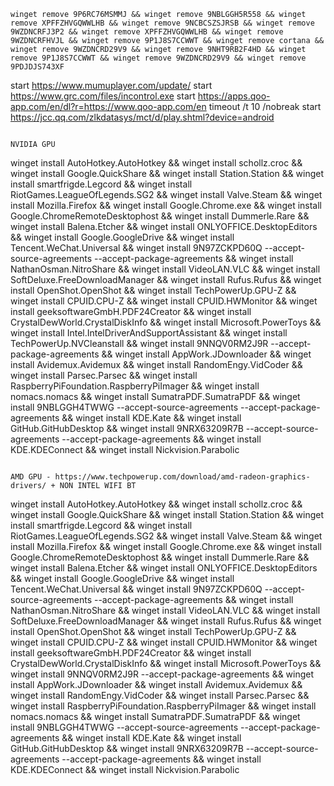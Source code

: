```
winget remove 9P6RC76MSMMJ && winget remove 9NBLGGH5R558 && winget remove XPFFZHVGQWWLHB && winget remove 9NCBCSZSJRSB && winget remove 9WZDNCRFJ3P2 && winget remove XPFFZHVGQWWLHB && winget remove 9WZDNCRFHVJL && winget remove 9P1J8S7CCWWT && winget remove cortana && winget remove 9WZDNCRD29V9 && winget remove 9NHT9RB2F4HD && winget remove 9P1J8S7CCWWT && winget remove 9WZDNCRD29V9 && winget remove 9PDJDJS743XF
```
start https://www.mumuplayer.com/update/
start https://www.grc.com/files/incontrol.exe
start https://apps.qoo-app.com/en/dl?r=https://www.qoo-app.com/en
timeout /t 10 /nobreak
start https://jcc.qq.com/zlkdatasys/mct/d/play.shtml?device=android
```

NVIDIA GPU
```
winget install AutoHotkey.AutoHotkey && winget install schollz.croc && winget install Google.QuickShare && winget install Station.Station && winget install smartfrigde.Legcord && winget install RiotGames.LeagueOfLegends.SG2 && winget install Valve.Steam && winget install Mozilla.Firefox && winget install Google.Chrome.exe && winget install Google.ChromeRemoteDesktophost && winget install Dummerle.Rare && winget install Balena.Etcher && winget install ONLYOFFICE.DesktopEditors && winget install Google.GoogleDrive && winget install Tencent.WeChat.Universal && winget install 9N97ZCKPD60Q --accept-source-agreements --accept-package-agreements && winget install NathanOsman.NitroShare && winget install VideoLAN.VLC && winget install SoftDeluxe.FreeDownloadManager && winget install Rufus.Rufus && winget install OpenShot.OpenShot && winget install TechPowerUp.GPU-Z && winget install CPUID.CPU-Z && winget install CPUID.HWMonitor && winget install geeksoftwareGmbH.PDF24Creator && winget install CrystalDewWorld.CrystalDiskInfo && winget install Microsoft.PowerToys && winget install Intel.IntelDriverAndSupportAssistant && winget install TechPowerUp.NVCleanstall && winget install 9NNQV0RM2J9R --accept-package-agreements && winget install AppWork.JDownloader && winget install Avidemux.Avidemux && winget install RandomEngy.VidCoder && winget install Parsec.Parsec && winget install RaspberryPiFoundation.RaspberryPiImager && winget install nomacs.nomacs && winget install SumatraPDF.SumatraPDF && winget install 9NBLGGH4TWWG --accept-source-agreements --accept-package-agreements && winget install KDE.Kate && winget install GitHub.GitHubDesktop && winget install 9NRX63209R7B --accept-source-agreements --accept-package-agreements && winget install KDE.KDEConnect && winget install Nickvision.Parabolic
```

AMD GPU - https://www.techpowerup.com/download/amd-radeon-graphics-drivers/ + NON INTEL WIFI BT
```
winget install AutoHotkey.AutoHotkey && winget install schollz.croc && winget install Google.QuickShare && winget install Station.Station && winget install smartfrigde.Legcord && winget install RiotGames.LeagueOfLegends.SG2 && winget install Valve.Steam && winget install Mozilla.Firefox && winget install Google.Chrome.exe && winget install Google.ChromeRemoteDesktophost && winget install Dummerle.Rare && winget install Balena.Etcher && winget install ONLYOFFICE.DesktopEditors && winget install Google.GoogleDrive && winget install Tencent.WeChat.Universal && winget install 9N97ZCKPD60Q --accept-source-agreements --accept-package-agreements && winget install NathanOsman.NitroShare && winget install VideoLAN.VLC && winget install SoftDeluxe.FreeDownloadManager && winget install Rufus.Rufus && winget install OpenShot.OpenShot && winget install TechPowerUp.GPU-Z && winget install CPUID.CPU-Z && winget install CPUID.HWMonitor && winget install geeksoftwareGmbH.PDF24Creator && winget install CrystalDewWorld.CrystalDiskInfo && winget install Microsoft.PowerToys && winget install 9NNQV0RM2J9R --accept-package-agreements && winget install AppWork.JDownloader && winget install Avidemux.Avidemux && winget install RandomEngy.VidCoder && winget install Parsec.Parsec && winget install RaspberryPiFoundation.RaspberryPiImager && winget install nomacs.nomacs && winget install SumatraPDF.SumatraPDF && winget install 9NBLGGH4TWWG --accept-source-agreements --accept-package-agreements && winget install KDE.Kate && winget install GitHub.GitHubDesktop && winget install 9NRX63209R7B --accept-source-agreements --accept-package-agreements && winget install KDE.KDEConnect && winget install Nickvision.Parabolic
```
